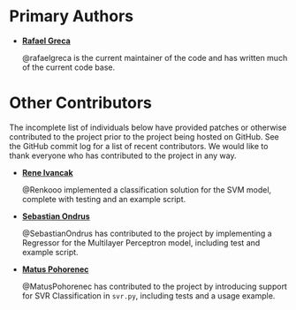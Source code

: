 Primary Authors
===============

* __[Rafael Greca](https://www.github.com/rafaelgreca)__

    @rafaelgreca is the current maintainer of the code and has written much of the
    current code base.

Other Contributors
==================

The incomplete list of individuals below have provided patches or otherwise
contributed to the project prior to the project being hosted on GitHub. See the
GitHub commit log for a list of recent contributors. We would like to thank
everyone who has contributed to the project in any way.

* __[Rene Ivancak](https://github.com/Renkooo)__

    @Renkooo implemented a classification solution for the SVM model, 
    complete with testing and an example script.

* __[Sebastian Ondrus](https://github.com/SebastianOndrus)__

    @SebastianOndrus has contributed to the project by implementing a Regressor for the Multilayer Perceptron model, including test and example script.

* __[Matus Pohorenec](https://github.com/MatusPohorenec)__

  @MatusPohorenec has contributed to the project by introducing support for SVR Classification in `svr.py`, including tests and a usage example.
